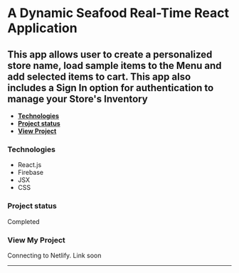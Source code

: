 # A Dynamic Seafood Real-Time React Application

## This app allows user to create a personalized store name, load sample items to the Menu and add selected items to cart. This app also includes a Sign In option for authentication to manage your Store's Inventory

 [](#)

- [**Technologies**](#technologies)
- [**Project status**](#project-status)
- [**View Project**](#other-information)

### **Technologies**

- React.js
- Firebase
- JSX
- CSS

### **Project status**

Completed

### **View My Project**

Connecting to Netlify. Link soon
****
